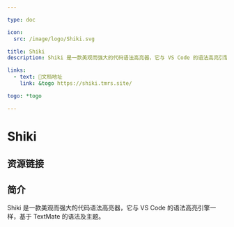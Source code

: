 ```yaml
---

type: doc

icon:
  src: /image/logo/Shiki.svg

title: Shiki
description: Shiki 是一款美观而强大的代码语法高亮器，它与 VS Code 的语法高亮引擎一样，基于 TextMate 的语法及主题。

links:
  - text: 📖文档地址
    link: &togo https://shiki.tmrs.site/

togo: *togo

---
```


<ShowLogo />

# Shiki

<ShowBreadcrumb />

## 资源链接

<ShowLinks />

## 简介

Shiki 是一款美观而强大的代码语法高亮器，它与 VS Code 的语法高亮引擎一样，基于 TextMate 的语法及主题。
